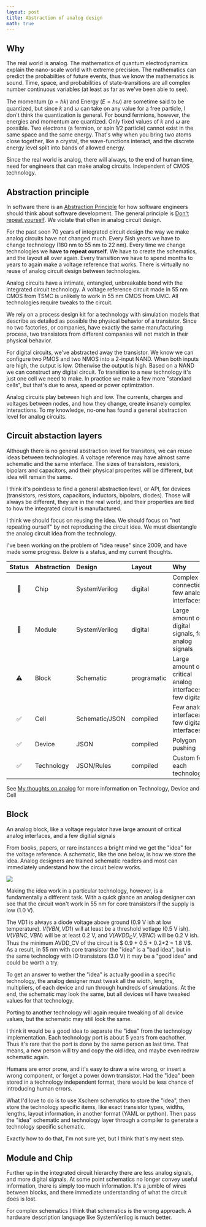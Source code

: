 ```yaml
---
layout: post
title: Abstraction of analog design
math: true
---
```


## Why 
The real world is analog. The mathematics of quantum electrodynamics explain the
nano-scale world with extreme precision. The mathematics can predict the
probabilties of future events, thus we know the mathematics is sound. Time,
space, and probabilities of state-transitions are all
complex number continuous variables (at least as far as we've been able
to see). 

The momentum  ($p = \hbar k$) and Energy ($E = \hbar \omega$) are
sometime said to be quantized, but since $k$ and $\omega$ can take on any value
for a free particle, I don't think the quantization is general. For bound
fermions, however, the energies and momentum are
quantized. Only fixed values of $k$ and $\omega$ are
possible. Two electrons (a fermion, or spin $1/2$ particle) cannot exist in the
same space and the same energy. That's why when you bring two atoms close
together, like a crystal, the wave-functions interact, and the discrete energy level
split into bands of allowed energy. 

Since the real world is analog, there will always, to the end of human time,
need for engineers that can make analog circuits. Independent of CMOS technology.

## Abstraction principle

In software there is an [Abstraction
Principle](https://en.wikipedia.org/wiki/Abstraction_principle_(computer_programming))
for how software engineers should think about software development. The general
principle is [Don't repeat
yourself](https://en.wikipedia.org/wiki/Don%27t_repeat_yourself). We violate
that often in analog circuit design. 

For the past soon 70 years of integrated circuit design the way we make analog
circuits have not changed much. Every 5ish years we have to change technology
(180 nm to 55 nm to 22 nm). Every time we change technologies we  **have to
repeat ourself**. We have to create the schematics, and the layout all over again.
Every transition we have to spend months to years to again make a voltage
reference that works. There is virtually no reuse of analog circuit design between technologies. 

Analog circuits have a intimate, entangled, unbreakable bond with the integrated
circuit technology. A voltage reference circuit made in 55 nm CMOS from TSMC is unlikely to work
in 55 nm CMOS from UMC. All technologies require tweaks to the
circuit.

We rely on a process design kit for a technology with simulation
models that describe as detailed as possible the physical behavior of a
 transistor. Since no two factories, or
companies, have exactly the same manufacturing process, two transistors from different companies will
not match in their physical behavior. 

For digital circuits, we've abstracted away the transistor. We know we can
configure two PMOS and two NMOS into a 2-input NAND. When both inputs are high,
the output is low. Otherwise the output is high. Based on a NAND we can
construct any digital circuit. To transition to a new technology it's just one
cell we need to make. In practice we make a few more "standard cells", but
that's due to area, speed or power optimization.

Analog circuits play between high
and low. The currents, charges and voltages between nodes, and how they change,
create insanely complex interactions. To my knowledge, no-one has found a
general abstraction level for analog circuits.


## Circuit abstaction layers

Although there is no general abstraction level for transitors, we can reuse
ideas between technologies. A voltage reference may have almost same
schematic and the same interface. The sizes of transistors, resistors, bipolars
and capacitors, and their physical properites will be different, but idea will
remain the same.

I think it's pointless to find a general abstraction level, or API, for devices
(transistors, resistors, capacitors, inductors, bipolars, diodes). Those will
always be different, they are in the real world, and their properties are tied
to how the integrated circuit is manufactured. 

I think we should focus on reusing the idea. We should focus on "not repeating
ourself" by not reproducing the circuit idea. We must disentangle the analog
circuit idea from the technology. 

I've been working on the problem of "idea reuse" since 2009, and have made some
progress. Below is a status, and my current thoughts.

| Status | Abstraction | Design | Layout | Why |
|:------:|:------------|:-------|:-------|:----|
| :construction:       | Chip        | SystemVerilog     | digital     | Complex connections, few analog interfaces              |
| :construction:       | Module      | SystemVerilog     | digital     | Large amount of digital signals, few analog signals     |
| :warning:       | Block       | Schematic         | programatic | Large amount of critical analog interfaces, few digital |
| :white_check_mark:      | Cell         | Schematic/JSON | compiled    | Few analog interfaces, few digital interfaces                                 |
| :white_check_mark:      | Device      | JSON              | compiled    | Polygon pushing                                         |
| :white_check_mark:      | Technology  | JSON/Rules        | compiled    | Custom for each technology                              |

See  [My thoughts on
analog](https://analogicus.com/aic2023/2022/12/03/My-thoughts-on-analog-design.html)
for more information on Technology, Device and Cell

## Block 
An analog block, like a voltage regulator have large amount of critical analog
interfaces, and a few digitial signals

From books, papers, or rare instances a bright mind we get the "idea" for the
voltage reference. A schematic, like the one below, is how we store the idea.
Analog designers are trained schematic readers and most can immediately
understand how the circuit below works.

![](/ideas/assets/bias_ibp3.svg)

Making the idea work in a particular technology, however, is a fundamentally a
different task. With a quick glance an analog designer can see that the circuit
won't work in 55 nm for core transistors if the supply is low (1.0 V). 

The VD1
is always a diode voltage above ground (0.9 V ish at low temperature). $V(VBN,VD1)$ will at
least be a threshold votlage (0.5 V ish). $V(VBNC,VBN)$ will be at least 0.2 V,
and $V(AVDD_CV,VBNC)$ will be 0.2 V ish. Thus the minimum AVDD_CV of the circuit
is $ 0.9 + 0.5 + 0.2*2 = 1.8 V$. As a result, in 55 nm with core transistor the
"idea" is a "bad idea", but in the same technology with IO transistors (3.0 V)
it may be a "good idea" and could be worth a try.

To get an answer to wether the "idea" is actually good in a specific technology, the analog designer must
tweak all the width, lengths, multipliers, of each device and run through
hundreds of simulations. At the end, the schematic may look the same, but all
devices will have tweaked values for that technology. 

Porting to another technology will again require tweaking of all device values,
but the schematic may still look the same.

I think it would be a good idea to separate the "idea" from the technology
implementation. Each technology port is about 5 years from eachother. Thus it's
rare that the port is done by the same person as last time. That means, a new
person will try and copy the old idea, and maybe even redraw schematic again. 

Humans are error prone, and it's easy to draw a wire wrong, or insert a wrong
component, or forget a power down transistor. Had the "idea" been stored in a
technology independent format, there would be less chance of introducing human
errors. 

What I'd love to do is to use Xschem schematics to store the "idea", then store
the technology specific items, like exact transistor types, widths, lengths,
layout information, in another format (YAML or python). Then pass the "idea"
schematic and technology layer through a compiler to generate a technology
specific schematic. 

Exactly how to do that, I'm not sure yet, but I think that's my next step.

## Module and Chip
Further up in the integrated circuit hierarchy there are less analog signals,
and more digital signals. At some point schematics no longer convey useful
information, there is simply too much information. It's a jumble of wires
between blocks, and there immediate understanding of what the circuit does is
lost. 

For complex schematics I think that schematics is the wrong approach. A
hardware description language like SystemVerilog is much better. 









